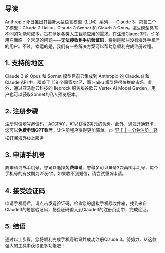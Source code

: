 ## 导读

Anthropic 今日推出其最新大型语言模型（LLM）系列——Claude 3，包含三个子模型：Claude 3 Haiku、Claude 3 Sonnet 和 Claude 3 Opus。这些模型具有不同的功能和成本，旨在满足各类人工智能应用的需求。在注册Claude3时，许多用户面临一个常见的问题——**无法接收到手机验证码**，特别是那些没有海外手机号的用户。不过，幸运的是，我们有一些解决方案可以帮助您顺利完成注册过程。

## 1. 支持的地区

Claude 3 的 Opus 和 Sonnet 模型目前已集成到 Anthropic 的 Claude.ai 和 Claude API 中，覆盖了 159 个国家/地区，而 Haiku 模型将很快推向市场。此外，通过亚马逊云科技的 Bedrock 服务和谷歌云 Vertex AI Model Garden，用户也可以获取Sonnet的私人预览版本。

## 2. 注册步骤

注册时请填写邀请码：ACCPAY，可以获得2美元的优惠。此外，通过开通野卡，您可以**免费申请GPT账号**，让注册程序变得更加简单。👉 [野卡 | 一分钟注册，轻松订阅海外线上服务](https://bit.ly/bewildcard)

## 3. 申请手机号

要申请海外手机号，您可以选择**免费申请**。您最多可以申请3次英国手机号，每个手机号的有效期为25分钟。如果收不到短信，请尝试重新申请。

## 4. 接受验证码

申请手机号后，请点击发送验证码，检查您的虚拟手机号收件箱，找到来自Claude3的短信验证码，把验证码输入到Claude3的注册页面中，完成验证。

## 5. 结语

通过以上步骤，您将顺利完成手机号验证并成功注册Claude 3。努努力，从这款强大的工具中获取更多功能吧！
